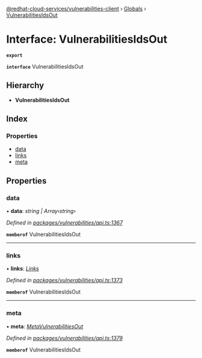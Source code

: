 [@redhat-cloud-services/vulnerabilities-client](../README.md) › [Globals](../globals.md) › [VulnerabilitiesIdsOut](vulnerabilitiesidsout.md)

# Interface: VulnerabilitiesIdsOut

**`export`** 

**`interface`** VulnerabilitiesIdsOut

## Hierarchy

* **VulnerabilitiesIdsOut**

## Index

### Properties

* [data](vulnerabilitiesidsout.md#data)
* [links](vulnerabilitiesidsout.md#links)
* [meta](vulnerabilitiesidsout.md#meta)

## Properties

###  data

• **data**: *string | Array‹string›*

*Defined in [packages/vulnerabilities/api.ts:1367](https://github.com/RedHatInsights/javascript-clients/blob/master/packages/vulnerabilities/api.ts#L1367)*

**`memberof`** VulnerabilitiesIdsOut

___

###  links

• **links**: *[Links](links.md)*

*Defined in [packages/vulnerabilities/api.ts:1373](https://github.com/RedHatInsights/javascript-clients/blob/master/packages/vulnerabilities/api.ts#L1373)*

**`memberof`** VulnerabilitiesIdsOut

___

###  meta

• **meta**: *[MetaVulnerabilitiesOut](metavulnerabilitiesout.md)*

*Defined in [packages/vulnerabilities/api.ts:1379](https://github.com/RedHatInsights/javascript-clients/blob/master/packages/vulnerabilities/api.ts#L1379)*

**`memberof`** VulnerabilitiesIdsOut
